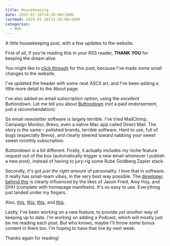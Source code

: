 ```yaml
---
title: Housekeeping
date: 2025-01-16T14:30:00+1000
lastmod: 2025-01-16T14:30:00+1000
categories:
  - Web
---
```


A little housekeeping post, with a few updates to the website.

First of all, if you're reading this in your RSS reader, **THANK YOU** for keeping the dream alive.

You might like to [click through](/posts/housekeeping-jan-2025) for this post, because I've made some small changes to the website.

<!--more-->

I've updated the header with some neat ASCII art, and I've been adding a little more detail to the About page.

I've also added an email subscription option, using the _excellent_ Buttondown. Let me tell you about [Buttondown](https://buttondown.com) (not a paid endorsement, just a recommendation).

So email newsletter software is largely terrible. I've tried MailChimp, Campaign Monitor, Brevo, even a native Mac app called Direct Mail. The story is the same – polished brands, terrible software. Hard to use, full of bugs (especially Brevo), and clearly steered toward nabbing your sweet sweet monthly subscription.

Buttondown is a bit different. Firstly, it actually includes my niche feature request out of the box (automatically trigger a new email whenever I publish a new post), instead of having to jury-rig some Rube Goldberg Zapier stack.

Secondly, it's got _just the right amount_ of personality. I love that in software. It really has small-team vibes, in the very best way possible. The [developer behind this](https://jmduke.com) is clearly influenced by the likes of Jason Fried, Amy Hoy, and DHH (complete with homepage manifesto). It's so easy to use. Everything just landed under my fingers.

Also, [this](https://buttondown.com/climate), [this](https://buttondown.com/alternatives), [this](https://buttondown.com/open-source), and [this](https://docs.buttondown.com/introduction).

Lastly, I've been working on a new feature, to provide _yet another_ way of keeping up to date. I'm working on adding a Podcast, which will mostly just be me reading each post. But who knows, maybe I'll throw some bonus content in there too. I'm hoping to have that live by next week.

Thanks again for reading!